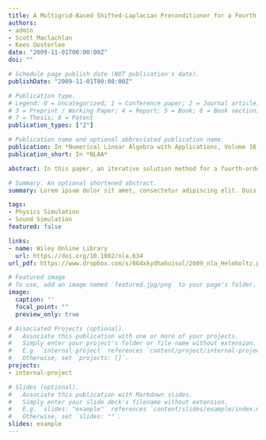 ```yaml
---
title: A Multigrid-Based Shifted-Laplacian Preconditioner for a Fourth-Order Helmholtz Discretization
authors:
- admin
- Scott Maclachlan
- Kees Oosterlee
date: "2009-11-01T00:00:00Z"
doi: ""

# Schedule page publish date (NOT publication's date).
publishDate: "2009-11-01T00:00:00Z"

# Publication type.
# Legend: 0 = Uncategorized; 1 = Conference paper; 2 = Journal article;
# 3 = Preprint / Working Paper; 4 = Report; 5 = Book; 6 = Book section;
# 7 = Thesis; 8 = Patent
publication_types: ["2"]

# Publication name and optional abbreviated publication name.
publication: In *Numerical Linear Algebra with Applications, Volume 16, Issue 8*
publication_short: In *NLAA*

abstract: In this paper, an iterative solution method for a fourth‐order accurate discretization of the Helmholtz equation is presented. The method is a generalization of that presented in (SIAM J. Sci. Comput. 2006; 27:1471–1492), where multigrid was employed as a preconditioner for a Krylov subspace iterative method. The multigrid preconditioner is based on the solution of a second Helmholtz operator with a complex‐valued shift. In particular, we compare preconditioners based on a point‐wise Jacobi smoother with those using an ILU(0) smoother, we compare using the prolongation operator developed by de Zeeuw in (J. Comput. Appl. Math. 1990; 33:1–27) with interpolation operators based on algebraic multigrid principles, and we compare the performance of the Krylov subspace method Bi‐conjugate gradient stabilized with the recently introduced induced dimension reduction method, IDR(s). These three improvements are combined to yield an efficient solver for heterogeneous problems.

# Summary. An optional shortened abstract.
summary: Lorem ipsum dolor sit amet, consectetur adipiscing elit. Duis posuere tellus ac convallis placerat. Proin tincidunt magna sed ex sollicitudin condimentum.

tags:
- Physics Simulation
- Sound Simulation
featured: false

links:
- name: Wiley Online Library
  url: https://doi.org/10.1002/nla.634
url_pdf: https://www.dropbox.com/s/864xkydhahuisul/2009_nla_Helmholtz.pdf?dl=0

# Featured image
# To use, add an image named `featured.jpg/png` to your page's folder. 
image:
  caption: ''
  focal_point: ""
  preview_only: true

# Associated Projects (optional).
#   Associate this publication with one or more of your projects.
#   Simply enter your project's folder or file name without extension.
#   E.g. `internal-project` references `content/project/internal-project/index.md`.
#   Otherwise, set `projects: []`.
projects:
- internal-project

# Slides (optional).
#   Associate this publication with Markdown slides.
#   Simply enter your slide deck's filename without extension.
#   E.g. `slides: "example"` references `content/slides/example/index.md`.
#   Otherwise, set `slides: ""`.
slides: example
---
```


